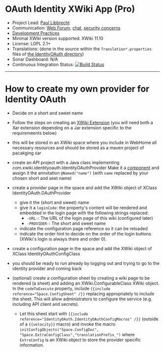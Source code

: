 # OAuth Identity XWiki App (Pro)

* Project Lead: [Paul Libbrecht](https://github.com/polx)
* Communication: [Web Forum](http://dev.xwiki.org/xwiki/bin/view/Community/Discuss), 
    [chat]( https://dev.xwiki.org/xwiki/bin/view/Community/Chat),
    [security concerns](http://dev.xwiki.org/xwiki/bin/view/Community/Discuss#HMailingLists)
* [Development Practices](http://dev.xwiki.org)
* Minimal XWiki version supported: XWiki 11.10
* License: LGPL 2.1+
* Translations: (done in the source within the `Translation*.properties` files of [the IdentityOAuth directory](ui/src/main/resources/IdentityOAuth))
* Sonar Dashboard: N/A
* Continuous Integration Status: [![Build Status](http://ci.xwikisas.com/view/All/job/xwikisas/job/identity-oauth/job/master/badge/icon)](http://ci.xwikisas.com/view/All/job/xwikisas/job/identity-oauth/job/master/)

- - -

# How to create my own provider for Identity OAuth

* Decide on a short and sweet name
* Follow the steps on creating an
  [XWiki Extension](https://www.xwiki.org/xwiki/bin/view/Documentation/DevGuide/Tutorials/CreatingExtensions/)
  (you will need both a Xar extension depending on a Jar extension specific to the requiremeents below)
* this will be stored in an XWiki space where you include in WebHome all necessary resources and should be stored as a maven project of pacakging xar
* create an API project with a Java class implementing com.xwiki.identityoauth.IdentityOAuthProvider
  Make it a [component](https://www.xwiki.org/xwiki/bin/view/Documentation/DevGuide/Tutorials/WritingComponents/)
  and assign it the annotation `@Named("name")` (with `name` replaced by your chosen short and seet name)
* create a provider page in the space and add the XWiki object of XClass IdentityOAuth.OAuthProvider
    * give it the (short and sweet) name
    * give it a `loginCode`: the property's content will be rendered and embedded in the login page with the
      following strings replaced:
        * `-URL-`: The URL of the login page of this wiki (configured later)
        * `-PROVIDER-`: The short and sweet name
    * indicate the configuration page reference so it can be reloaded
    * indicate the order hint to decide on the order of the login buttons (XWiki's login is always there and order 0).
* create a configuration page in the space and add the XWiki object of XClass IdentityOAuthConfigClass
* you should be ready to run already by logging out and trying to go to the identity provider and coming back

* (optional) create a configuration sheet by creating a wiki page to be rendered (a sheet) and adding an
  XWiki.ConfigurableClass XWiki object. In the `codeToExecute` property, include
  `{{include reference="Space.ConfigSheet" /}}` replacing appropriately to include the sheet. This will allow
  administrators to configure the service (e.g. including API client and secrets).
    * Let this sheet start with `{{include reference="IdentityOAuth.IdentityOAuthConfigMacros" /}}` (outside of
      a `{{velocity}}` macro) and invoke the macro
      `initConfigObjects("Space.ConfigDoc", "Space.ExtraConfigClass","translationPrefix_")` where `ExtraConfig`
      is an XWiki object to store the provider specific information.
    